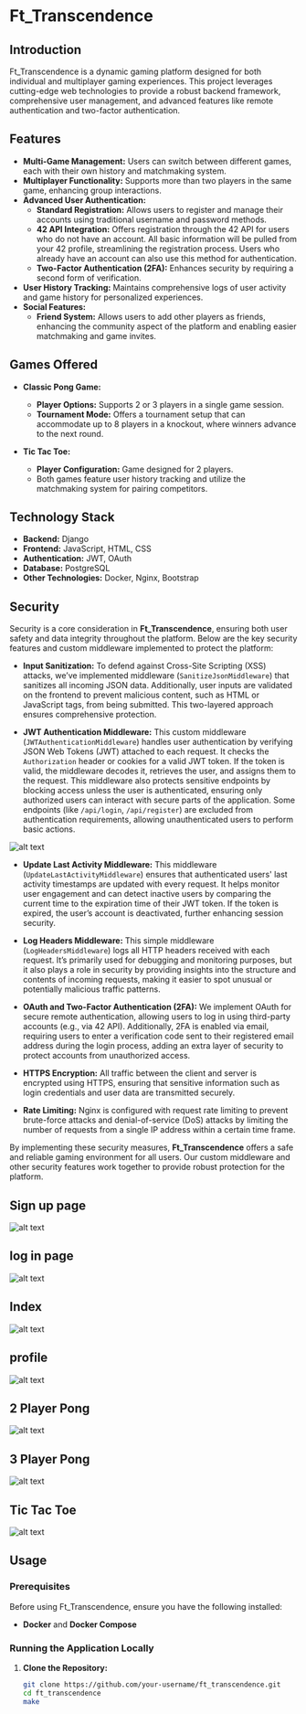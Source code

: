 # Ft_Transcendence

## Introduction

Ft_Transcendence is a dynamic gaming platform designed for both individual and multiplayer gaming experiences. This project leverages cutting-edge web technologies to provide a robust backend framework, comprehensive user management, and advanced features like remote authentication and two-factor authentication.

## Features

- **Multi-Game Management:** Users can switch between different games, each with their own history and matchmaking system.
- **Multiplayer Functionality:** Supports more than two players in the same game, enhancing group interactions.
- **Advanced User Authentication:**
  - **Standard Registration:** Allows users to register and manage their accounts using traditional username and password methods.
  - **42 API Integration:** Offers registration through the 42 API for users who do not have an account. All basic information will be pulled from your 42 profile, streamlining the registration process. Users who already have an account can also use this method for authentication.
  - **Two-Factor Authentication (2FA):** Enhances security by requiring a second form of verification.
- **User History Tracking:** Maintains comprehensive logs of user activity and game history for personalized experiences.
- **Social Features:**
  - **Friend System:** Allows users to add other players as friends, enhancing the community aspect of the platform and enabling easier matchmaking and game invites.

## Games Offered

- **Classic Pong Game:**
  - **Player Options:** Supports 2 or 3 players in a single game session.
  - **Tournament Mode:** Offers a tournament setup that can accommodate up to 8 players in a knockout, where winners advance to the next round.

- **Tic Tac Toe:**
  - **Player Configuration:** Game designed for 2 players.
  - Both games feature user history tracking and utilize the matchmaking system for pairing competitors.

## Technology Stack

- **Backend:** Django
- **Frontend:** JavaScript, HTML, CSS
- **Authentication:** JWT, OAuth
- **Database:** PostgreSQL
- **Other Technologies:** Docker, Nginx, Bootstrap


## Security

Security is a core consideration in **Ft_Transcendence**, ensuring both user safety and data integrity throughout the platform. Below are the key security features and custom middleware implemented to protect the platform:

- **Input Sanitization:** To defend against Cross-Site Scripting (XSS) attacks, we’ve implemented middleware (`SanitizeJsonMiddleware`) that sanitizes all incoming JSON data. Additionally, user inputs are validated on the frontend to prevent malicious content, such as HTML or JavaScript tags, from being submitted. This two-layered approach ensures comprehensive protection.

- **JWT Authentication Middleware:** This custom middleware (`JWTAuthenticationMiddleware`) handles user authentication by verifying JSON Web Tokens (JWT) attached to each request. It checks the `Authorization` header or cookies for a valid JWT token. If the token is valid, the middleware decodes it, retrieves the user, and assigns them to the request. This middleware also protects sensitive endpoints by blocking access unless the user is authenticated, ensuring only authorized users can interact with secure parts of the application. Some endpoints (like `/api/login`, `/api/register`) are excluded from authentication requirements, allowing unauthenticated users to perform basic actions.

![alt text](<src/backend/staticfiles/middleware.svg>)


- **Update Last Activity Middleware:** This middleware (`UpdateLastActivityMiddleware`) ensures that authenticated users' last activity timestamps are updated with every request. It helps monitor user engagement and can detect inactive users by comparing the current time to the expiration time of their JWT token. If the token is expired, the user’s account is deactivated, further enhancing session security.

- **Log Headers Middleware:** This simple middleware (`LogHeadersMiddleware`) logs all HTTP headers received with each request. It’s primarily used for debugging and monitoring purposes, but it also plays a role in security by providing insights into the structure and contents of incoming requests, making it easier to spot unusual or potentially malicious traffic patterns.

- **OAuth and Two-Factor Authentication (2FA):** We implement OAuth for secure remote authentication, allowing users to log in using third-party accounts (e.g., via 42 API). Additionally, 2FA is enabled via email, requiring users to enter a verification code sent to their registered email address during the login process, adding an extra layer of security to protect accounts from unauthorized access.

- **HTTPS Encryption:** All traffic between the client and server is encrypted using HTTPS, ensuring that sensitive information such as login credentials and user data are transmitted securely.

- **Rate Limiting:** Nginx is configured with request rate limiting to prevent brute-force attacks and denial-of-service (DoS) attacks by limiting the number of requests from a single IP address within a certain time frame.

By implementing these security measures, **Ft_Transcendence** offers a safe and reliable gaming environment for all users. Our custom middleware and other security features work together to provide robust protection for the platform.




## Sign up page 
![alt text](<src/backend/staticfiles/Screenshot from 2024-09-10 19-59-07.png>) 

## log in page 
![alt text](<src/backend/staticfiles/Screenshot from 2024-09-10 19-59-17.png>) 

## Index
![alt text](<src/backend/staticfiles/Screenshot from 2024-09-10 20-00-16.png>) 

## profile
![alt text](<src/backend/staticfiles/Screenshot from 2024-09-10 20-06-55.png>)

## 2 Player Pong
![alt text](<src/backend/staticfiles/Screencast from 2024-09-10 20-02-08(2).gif>) 

## 3 Player Pong 
![alt text](<src/backend/staticfiles/Screencast from 2024-09-10 20-03-28.gif>)

## Tic Tac Toe
![alt text](<src/backend/staticfiles/Screencast from 2024-09-10 20-05-32(1).gif>)


## Usage

### Prerequisites

Before using Ft_Transcendence, ensure you have the following installed:

- **Docker** and **Docker Compose**

### Running the Application Locally

1. **Clone the Repository:**
   ```bash
   git clone https://github.com/your-username/ft_transcendence.git
   cd ft_transcendence
   make

